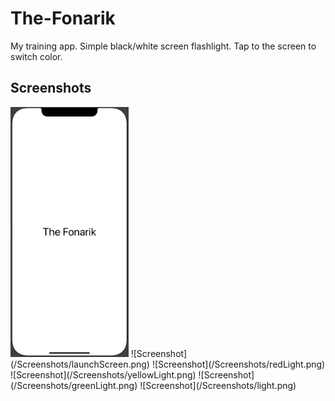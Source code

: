 # The-Fonarik
My training app. Simple black/white screen flashlight.
Tap to the screen to switch color.
## Screenshots
 <img src="Screenshots/launchScreen.png" height="400" alt="Screenshot"/>
![Screenshot](/Screenshots/launchScreen.png) ![Screenshot](/Screenshots/redLight.png) ![Screenshot](/Screenshots/yellowLight.png) ![Screenshot](/Screenshots/greenLight.png) ![Screenshot](/Screenshots/light.png)
